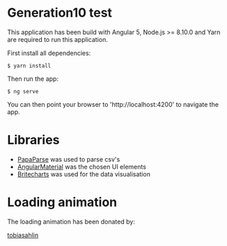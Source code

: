 # Generation10 test

This application has been build with Angular 5, Node.js >= 8.10.0 and Yarn are
required to run this application.

First install all dependencies:

    $ yarn install

Then run the app:

    $ ng serve

You can then point your browser to 'http://localhost:4200' to navigate the app.

# Libraries

- [PapaParse](papaparse.com) was used to parse csv's
- [AngularMaterial](material.angular.io) was the chosen UI elements
- [Britecharts](eventbrite.github.io/britecharts) was used for the data visualisation

# Loading animation

The loading animation has been donated by:

[tobiasahlin](tobiasahlin.com/spinkit)
